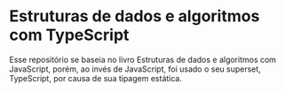 # Estruturas de dados e algoritmos com TypeScript

Esse repositório se baseia no livro Estruturas de dados e algoritmos com JavaScript, porém, ao invés de JavaScript, foi usado o seu superset, TypeScript, por causa de sua tipagem estática.
